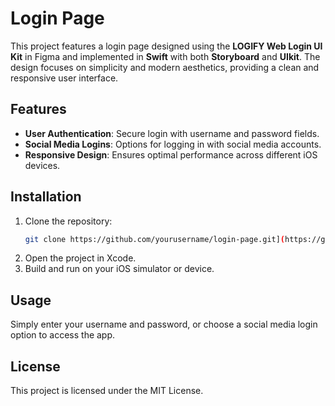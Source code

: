 # Login Page

This project features a login page designed using the **LOGIFY Web Login UI Kit** in Figma and implemented in **Swift** with both **Storyboard** and **UIkit**. The design focuses on simplicity and modern aesthetics, providing a clean and responsive user interface.

## Features

- **User Authentication**: Secure login with username and password fields.
- **Social Media Logins**: Options for logging in with social media accounts.
- **Responsive Design**: Ensures optimal performance across different iOS devices.

## Installation

1. Clone the repository:
    ```bash
    git clone https://github.com/yourusername/login-page.git](https://github.com/MahsaHaghnevis/LoginPage.git
    ```
2. Open the project in Xcode.
3. Build and run on your iOS simulator or device.

## Usage

Simply enter your username and password, or choose a social media login option to access the app.

## License

This project is licensed under the MIT License.
